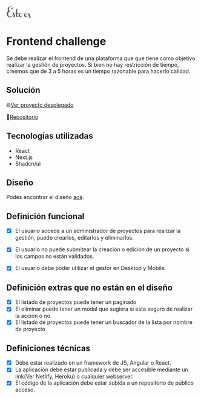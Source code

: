 ![Estoes](src/assets/images/esto-es-logo.png "Esto es Agencia Digital")
# Frontend challenge
Se debe realizar el frontend de una plataforma que que tiene como objetivo realizar la gestión de proyectos.
Si bien no hay restricción de tiempo, creemos que de 3 a 5 horas es un tiempo razonable para hacerlo calidad.

## Solución
🌐[Ver proyecto desplegado](https://esto-es-challenge-rivas.vercel.app/backoffice/my-projects)


🔗[Repositorio](https://github.com/LeooR22/esto-es-challenge)

## Tecnologías utilizadas
- React
- Next.js
- Shadcn/ui

## Diseño
Podés encontrar el diseño [acá](https://www.figma.com/file/YLDHikbDgfsZbVdEbO0H6U/Full-Stack-Test-1?node-id=1%3A1701).

## Definición funcional
- [x] El usuario accede a un administrador de proyectos para realizar la gestión, puede crearlos, editarlos y eliminarlos.

- [x] El usuario no puede submitear la creación o edición de un proyecto si los campos no están validados.
- [x] El usuario debe poder utilizar el gestor en Desktop y Mobile.

## Definición extras que no están en el diseño
- [x] El listado de proyectos puede tener un paginado
- [x] El eliminar puede tener un modal que sugiera si esta seguro de realizar la acción o no
- [x] El listado de proyectos puede tener un buscador de la lista por nombre de proyecto

## Definiciones técnicas
- [x] Debe estar realizado en un framework de JS, Angular o React.
- [x] La aplicación debe estar publicada y debe ser accesible mediante un link(Ver Netlify, Heroku) o cualquier webserver.
- [x] El código de la aplicación debe estar subida a un repositorio de público acceso.